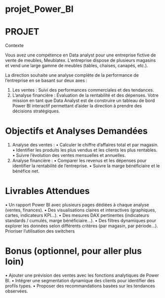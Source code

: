 # projet_Power_BI

# PROJET 
Contexte

Vous avez une compétence en Data analyst pour une entreprise fictive de vente de meubles, Meublatex. L'entreprise dispose de plusieurs magasins et vend une large gamme de meubles (tables, chaises, canapés, etc.).  

La direction souhaite une analyse complète de la performance de l’entreprise en se basant sur deux axes :
1.	Les ventes : Suivi des performances commerciales et des tendances.
2.	L’analyse financière : Évaluation de la rentabilité et des dépenses.
Votre mission en tant que Data Analyst est de construire un tableau de bord Power BI interactif permettant d’aider la direction à prendre des décisions stratégiques.


# Objectifs et Analyses Demandées
1. Analyse des ventes :
•	Calculer le chiffre d’affaires total et par magasin.
•	Identifier les produits les plus vendus et les clients les plus rentables.
•	Suivre l’évolution des ventes mensuelles et annuelles.
4. Analyse financière :
•	Comparer les revenus et les dépenses pour identifier la rentabilité de l’entreprise.
•	Suivre la marge bénéficiaire et le bénéfice net.
 
# Livrables Attendues 
•	Un rapport Power BI avec plusieurs pages dédiées à chaque analyse (ventes, finances).
•	Des visualisations claires et interactives (graphiques, cartes, indicateurs KPI…).
•	Des mesures DAX pertinentes (indicateurs standards / cumulés, marge bénéficiaire…).
•	Des filtres dynamiques pour explorer les données selon différents critères (par magasin, par période…). Prioriser l’utilisation des switchers
 
# Bonus (optionnel, pour aller plus loin)
•	Ajouter une prévision des ventes avec les fonctions analytiques de Power BI.
•	Intégrer une segmentation dynamique des clients pour identifier des profils types.
•	Proposer des recommandations basées sur les tendances observées.
 
